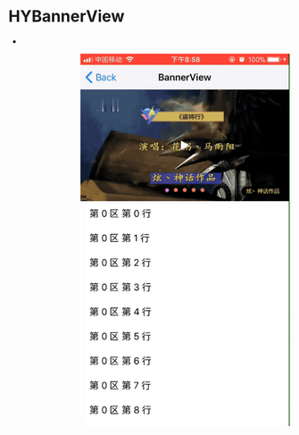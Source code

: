 # HYBannerView
-

<a style="float:right" href="http://screencast.com/t/FlWlTPS8XKrI" target="_blank">
  <img alt="Gif" src="https://github.com/aixinchao/HYBannerView/blob/master/364DA00FC59FF0F6457EB2C8AC7D40B6.2018-11-06%2010_04_23.gif" width="375" height="667" />
</a>